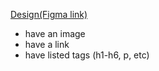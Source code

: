 [Design(Figma link)](https://www.figma.com/file/82fT687h8EN2DxNpeYePxH/03-HTML-CSS-basics?node-id=0%3A1)
  - have an image
  - have a link
  - have listed tags (h1-h6, p, etc)